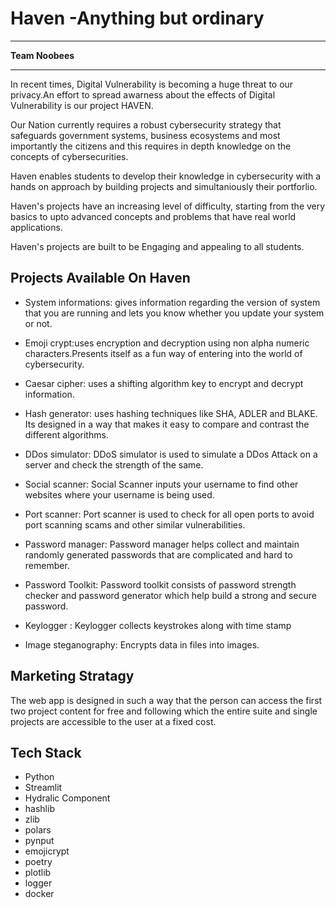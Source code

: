 # Haven -Anything but ordinary

___

**Team Noobees**
___

In recent times, Digital Vulnerability is becoming a huge threat to our privacy.An effort to spread awarness about the effects of Digital Vulnerability is our project HAVEN.

Our Nation currently requires a robust cybersecurity strategy that safeguards government
systems, business ecosystems and most importantly the citizens and this requires in depth knowledge on the concepts of cybersecurities.

Haven enables students to develop their knowledge in cybersecurity with a hands on approach by building projects and simultaniously their portforlio.

Haven's projects have an increasing level of difficulty, starting from the very basics to upto advanced concepts and problems that have real world applications.

Haven's projects are built to be Engaging and appealing to all students.


## Projects Available On Haven 
* System informations:
  gives information regarding the version of system that you are running and lets you know whether you update your system or not.
* Emoji crypt:uses encryption and decryption using non alpha numeric characters.Presents itself as a fun way of entering into the world of cybersecurity.
  
* Caesar cipher:
  uses a shifting algorithm key to encrypt and decrypt information.
* Hash generator:
  uses hashing techniques like  SHA, ADLER and BLAKE. Its designed in a way that makes it easy to compare and contrast the different algorithms.
* DDos simulator:
  DDoS simulator is used to simulate a DDos Attack on a server and check the strength of the same. 
* Social scanner:
  Social Scanner inputs your username to find other websites where your username is being used.
* Port scanner:
  Port scanner is used to check for all open ports to avoid port scanning scams and other similar vulnerabilities.
* Password manager: 
  Password manager helps collect and maintain randomly generated passwords that are complicated and hard to remember. 
* Password Toolkit:
  Password toolkit consists of password strength checker and password generator which help build a strong and secure password.
* Keylogger : 
  Keylogger collects keystrokes along with time stamp
* Image steganography:
  Encrypts data in files into images.


## Marketing Stratagy 
The web app is designed in such a way that the person can access the first two project content for free and following which the entire suite and single projects are  accessible to the user at a fixed cost.

## Tech Stack
* Python
* Streamlit
* Hydralic Component
* hashlib
* zlib
* polars
* pynput
* emojicrypt
* poetry
* plotlib
* logger
* docker

